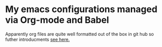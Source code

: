 My emacs configurations managed via Org-mode and Babel
======================================================

Apparently org files are quite well formatted out of the box in git
hub so futher introducments [see here.](file:emacs.org)